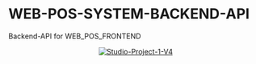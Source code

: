# WEB-POS-SYSTEM-BACKEND-API
Backend-API for WEB_POS_FRONTEND

<p align="center">
  <a href="https://ibb.co/bzYF4cW"><img src="https://i.ibb.co/gzQd0kj/Studio-Project-1-V4.gif" alt="Studio-Project-1-V4" border="0"></a>
</p>

